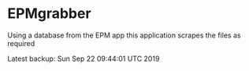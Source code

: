 # EPMgrabber
Using a database from the EPM app this application scrapes the files as required


Latest backup: Sun Sep 22 09:44:01 UTC 2019
